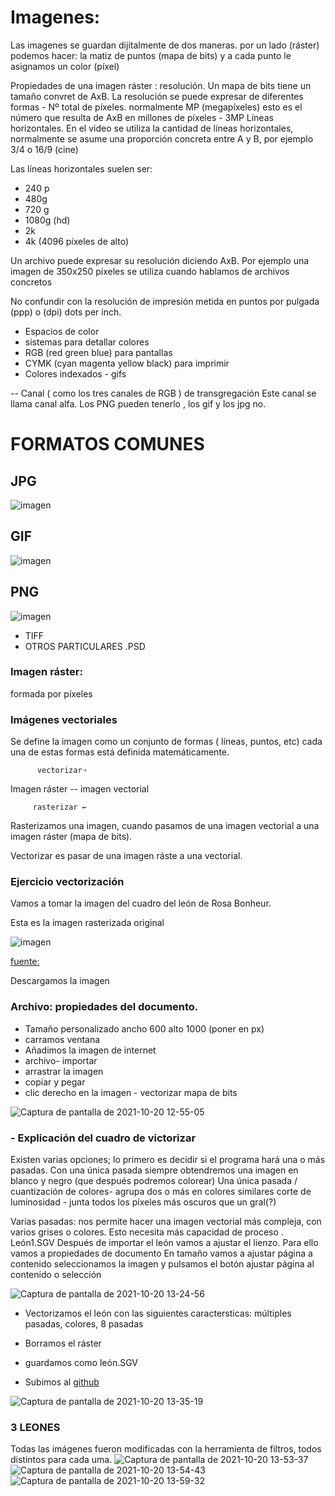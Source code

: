 
# Imagenes: 
Las imagenes se guardan dijitalmente de dos maneras. por un lado (ráster) podemos hacer: la matiz 
de puntos (mapa de bits) y a cada punto le asignamos un color (píxel)

Propiedades de una imagen ráster : resolución. Un mapa de bits tiene un tamaño convret de AxB.
La resolución se puede expresar de diferentes formas - Nº total de píxeles. normalmente MP (megapíxeles) esto es el número que resulta 
de AxB en millones de píxeles - 3MP
Líneas horizontales. En el video se utiliza la cantidad de líneas horizontales, normalmente se asume una proporción concreta entre A y B, por ejemplo 3/4 o 16/9 (cine)

Las líneas horizontales suelen ser:
- 240 p
- 480g
- 720 g
- 1080g (hd)
- 2k
- 4k (4096 píxeles de alto)

Un archivo puede expresar su resolución diciendo AxB.
Por ejemplo una imagen de 350x250 píxeles se utiliza cuando hablamos de archivos concretos

No confundir con la resolución de impresión metida en puntos por pulgada (ppp) o (dpi) dots per inch.
- Espacios de color 
- sistemas para detallar colores 
- RGB (red green blue) para pantallas
- CYMK (cyan magenta yellow black) para imprimir
- Colores indexados - gifs

-- Canal ( como los tres canales de RGB ) de transgregación
Este canal se llama canal alfa. Los PNG pueden tenerlo , los gif y los jpg no.


# FORMATOS COMUNES

## JPG 
 
 ![imagen](https://user-images.githubusercontent.com/90753482/138061788-a3c414b2-ff24-4156-a39b-2b702d0fba1d.png)

## GIF

![imagen](https://user-images.githubusercontent.com/90753482/138062987-b8e149e4-cf34-474c-80a4-b5c0f249507f.png)

##  PNG

![imagen](https://user-images.githubusercontent.com/90753482/138062652-14278ac1-5ca4-41c6-8484-ffa7b0326fbf.png)


- TIFF
- OTROS PARTICULARES .PSD

### Imagen ráster:
formada por píxeles

### Imágenes vectoriales
Se define la imagen como un conjunto de formas ( líneas, puntos, etc) cada una de estas formas está definida matemáticamente.

          vectorizar➝
Imagen ráster -- imagen vectorial

         rasterizar ←
         
Rasterizamos una imagen, cuando pasamos de una imagen vectorial a una imagen ráster (mapa de bits).

Vectorizar es pasar de una imagen ráste a una vectorial.

### Ejercicio vectorización

Vamos a tomar la imagen del cuadro del león de Rosa Bonheur.

Esta es la imagen rasterizada original

![imagen](https://user-images.githubusercontent.com/90753482/138074869-f9f05fe3-c90a-4ff4-aa08-a12177b1f679.png)

[fuente:](https://elpais.com/cultura/2019/09/30/actualidad/1569858378_536299.html)

Descargamos la imagen

### Archivo: propiedades del documento.

- Tamaño personalizado ancho 600 alto 1000 (poner en px)
- carramos ventana
- Añadimos la imagen de internet
- archivo- importar
- arrastrar la imagen
- copiar y pegar
- clic derecho en la imagen - vectorizar mapa de bits

![Captura de pantalla de 2021-10-20 12-55-05](https://user-images.githubusercontent.com/90753482/138084712-29797654-b0ff-47d6-b25f-3592570e413a.png)


### - Explicación del cuadro de victorizar

Existen varias opciones; lo primero es decidir si el programa hará una o más pasadas. Con una única pasada
siempre obtendremos una imagen en blanco y negro (que después podremos colorear)
Una única pasada / cuantización de colores- agrupa dos o más en colores similares
corte de luminosidad - junta todos los píxeles más oscuros que un gral(?)

Varias pasadas: nos permite hacer una imagen vectorial más compleja, con varios grises o colores.
Esto necesita más capacidad de proceso .
León1.SGV
Después de importar el león vamos a ajustar el lienzo.
Para ello vamos a propiedades de documento
En tamaño vamos a ajustar página a contenido seleccionamos la imagen y pulsamos el botón  ajustar página al contenido o selección

![Captura de pantalla de 2021-10-20 13-24-56](https://user-images.githubusercontent.com/90753482/138084501-36d16937-f181-45ca-8a23-337f15de7df7.png)

- Vectorizamos el león con las siguientes caractersticas: múltiples pasadas, colores, 8 pasadas
- Borramos el ráster
- guardamos como león.SGV

- Subimos al [github](https://github.com/jjksimp/1er-trimestre/blob/main/LE%C3%93N.svg)

![Captura de pantalla de 2021-10-20 13-35-19](https://user-images.githubusercontent.com/90753482/138085402-c905f0fa-0082-4c89-ac45-659d42dd9876.png)

### 3 LEONES

Todas las imágenes fueron modificadas con la herramienta de filtros, todos distintos para cada uma.
![Captura de pantalla de 2021-10-20 13-53-37](https://user-images.githubusercontent.com/90753482/138088032-979dc3c1-69bd-4864-b238-44d14fe7d06c.png)
![Captura de pantalla de 2021-10-20 13-54-43](https://user-images.githubusercontent.com/90753482/138088038-b6c946b2-6aff-4265-8409-3a7a5ae6d5a3.png)
![Captura de pantalla de 2021-10-20 13-59-32](https://user-images.githubusercontent.com/90753482/138088582-66f80fcc-87d4-42e8-b1d2-a0abddd52a88.png)





